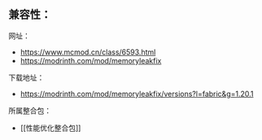 兼容性：
- 

网址：
- https://www.mcmod.cn/class/6593.html
- https://modrinth.com/mod/memoryleakfix

下载地址：
- https://modrinth.com/mod/memoryleakfix/versions?l=fabric&g=1.20.1

所属整合包：
- [[性能优化整合包]]
